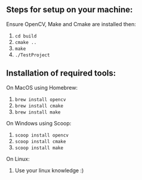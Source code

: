 ## Steps for setup on your machine:
Ensure OpenCV, Make and Cmake are installed then:
1. `cd build`
2. `cmake ..`
3. `make`
3. `./TestProject`

## Installation of required tools:
On MacOS using Homebrew:
1. `brew install opencv`
2. `brew install cmake`
3. `brew install make`

On Windows using Scoop:
1. `scoop install opencv`
2. `scoop install cmake`
3. `scoop install make`

On Linux:
1. Use your linux knowledge :)
